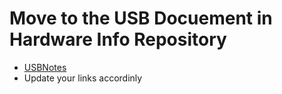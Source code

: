 # Move to the USB Docuement in Hardware Info Repository

* [USBNotes](https://github.com/GitLeeRepo/HardwareInfoNotes/blob/master/USBNotes.md#usb-hubs-and-cable-lengths)
* Update your links accordinly
